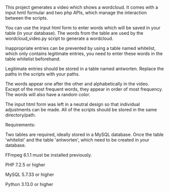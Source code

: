 This project generates a video which shows a wordcloud. It comes with a input hmtl formular and two php APIs, which manage the interaction between the scripts.

You can use the input html form to enter words which will be saved in your table (in your database). The words from the table are used by the wordcloud_video.py script to generate a wordcloud.

Inappropriate entries can be prevented by using a table named whitelist, which only contains legitimate entries, you need to enter these words in the table whitelist beforehand. 

Legitimate entries should be stored in a table named antworten. Replace the paths in the scripts with your paths.

The words appear one after the other and alphabetically in the video. Except of the most frequent words, they appear in order of most frequency. The words will also have a random color.

The input html form was left in a neutral design so that individual adjustments can be made. All of the scripts should be stored in the same directory/path.

Requirements:

Two tables are required, ideally stored in a MySQL database. Once the table 'whitelist' and the table 'antworten', which need to be created in your database.

FFmpeg 6.1.1 must be installed previously.

PHP 7.2.5 or higher

MySQL 5.7.33 or higher

Python 3.13.0 or higher

